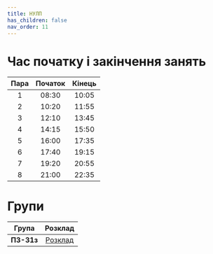 ```yaml
---
title: НУЛП
has_children: false
nav_order: 11
---
```



# Час початку і закінчення занять

| Пара | Початок | Кінець |
|:----:|:-------:|:------:|
|   1  |  08:30  |  10:05 |
|   2  |  10:20  |  11:55 |
|   3  |  12:10  |  13:45 |
|   4  |  14:15  |  15:50 |
|   5  |  16:00  |  17:35 |
|   6  |  17:40  |  19:15 |
|   7  |  19:20  |  20:55 |
|   8  |  21:00  |  22:35 |


# Групи

| Група | Розклад |
|:----:|:-------:|
|**ПЗ-31з**|[Розклад](http://lpnu.ua/parttime_schedule?institutecode_selective=ІКНІ&edugrupabr_selective=ПЗ-31з)|
